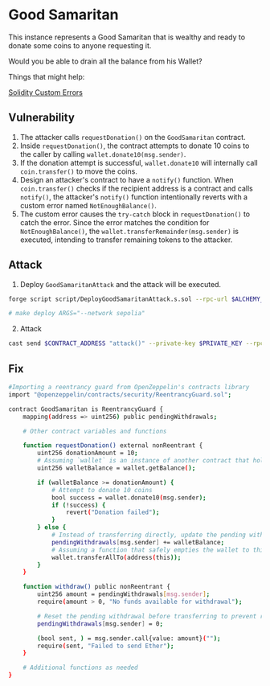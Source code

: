 # Good Samaritan

This instance represents a Good Samaritan that is wealthy and ready to donate some coins to anyone requesting it.

Would you be able to drain all the balance from his Wallet?

Things that might help:

[Solidity Custom Errors](https://soliditylang.org/blog/2021/04/21/custom-errors/)

## Vulnerability

1. The attacker calls `requestDonation()` on the `GoodSamaritan` contract.
2. Inside `requestDonation()`, the contract attempts to donate 10 coins to the caller by calling `wallet.donate10(msg.sender)`.
3. If the donation attempt is successful, `wallet.donate10` will internally call `coin.transfer()` to move the coins.
4. Design an attacker's contract to have a `notify()` function. When `coin.transfer()` checks if the recipient address is a contract and calls `notify()`, the attacker's `notify()` function intentionally reverts with a custom error named `NotEnoughBalance()`.
5. The custom error causes the `try-catch` block in `requestDonation()` to catch the error. Since the error matches the condition for `NotEnoughBalance()`, the `wallet.transferRemainder(msg.sender)` is executed, intending to transfer remaining tokens to the attacker.

## Attack

1. Deploy `GoodSamaritanAttack` and the attack will be executed.

```bash
forge script script/DeployGoodSamaritanAttack.s.sol --rpc-url $ALCHEMY_RPC_URL --private-key $PRIVATE_KEY --broadcast --verify --etherscan-api-key $ETHERSCAN_API_KEY -vvvv --legacy

# make deploy ARGS="--network sepolia"
```

2. Attack

```bash
cast send $CONTRACT_ADDRESS "attack()" --private-key $PRIVATE_KEY --rpc-url $ALCHEMY_RPC_URL --legacy -vvvv
```

## Fix

```bash
#Importing a reentrancy guard from OpenZeppelin's contracts library
import "@openzeppelin/contracts/security/ReentrancyGuard.sol";

contract GoodSamaritan is ReentrancyGuard {
    mapping(address => uint256) public pendingWithdrawals;

    # Other contract variables and functions

    function requestDonation() external nonReentrant {
        uint256 donationAmount = 10;
        # Assuming `wallet` is an instance of another contract that holds funds
        uint256 walletBalance = wallet.getBalance();

        if (walletBalance >= donationAmount) {
            # Attempt to donate 10 coins
            bool success = wallet.donate10(msg.sender);
            if (!success) {
                revert("Donation failed");
            }
        } else {
            # Instead of transferring directly, update the pending withdrawals
            pendingWithdrawals[msg.sender] += walletBalance;
            # Assuming a function that safely empties the wallet to this contract
            wallet.transferAllTo(address(this));
        }
    }

    function withdraw() public nonReentrant {
        uint256 amount = pendingWithdrawals[msg.sender];
        require(amount > 0, "No funds available for withdrawal");

        # Reset the pending withdrawal before transferring to prevent reentrancy
        pendingWithdrawals[msg.sender] = 0;

        (bool sent, ) = msg.sender.call{value: amount}("");
        require(sent, "Failed to send Ether");
    }

    # Additional functions as needed
}
```
